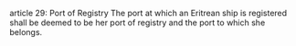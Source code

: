 article 29: Port of Registry
The port at which an Eritrean ship is registered shall be deemed to be her port of registry and the port to which she belongs. 
<ul>
</ul>